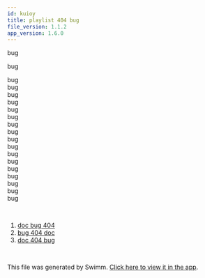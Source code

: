 ```yaml
---
id: kuioy
title: playlist 404 bug
file_version: 1.1.2
app_version: 1.6.0
---
```


<!-- Intro - Do not remove this comment -->
bug

bug

bug<br/>
bug<br/>
bug<br/>
bug<br/>
bug<br/>
bug<br/>
bug<br/>
bug<br/>
bug<br/>
bug<br/>
bug<br/>
bug<br/>
bug<br/>
bug<br/>
bug<br/>
bug<br/>
bug<br/>

<br/>

<!-- Steps - Do not remove this comment -->
1. [doc bug 404 ](doc-bug-404.ww5mm.sw.md)
2. [bug 404 doc ](bug-404-doc.8l4t9.sw.md)
3. [doc 404 bug](doc-404-bug.w6nwh.sw.md)


<br/>

This file was generated by Swimm. [Click here to view it in the app](http://localhost:5002/repos/Z2l0aHViJTNBJTNBTm9hUmVwbyUzQSUzQU5vYW96ZXI=/playlists/kuioy).
